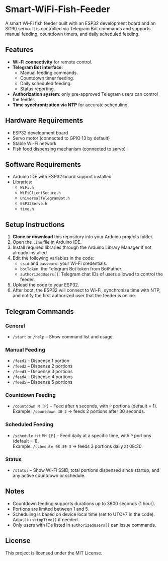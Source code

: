 # Smart-WiFi-Fish-Feeder
A smart Wi-Fi fish feeder built with an ESP32 development board and an SG90 servo. It is controlled via Telegram Bot commands and supports manual feeding, countdown timers, and daily scheduled feeding.

## Features

- **Wi-Fi connectivity** for remote control.
- **Telegram Bot interface**:
  - Manual feeding commands.
  - Countdown timer feeding.
  - Daily scheduled feeding.
  - Status reporting.
- **Authorization system**: only pre-approved Telegram users can control the feeder.
- **Time synchronization via NTP** for accurate scheduling.

## Hardware Requirements

- ESP32 development board
- Servo motor (connected to GPIO 13 by default)
- Stable Wi-Fi network
- Fish food dispensing mechanism (connected to servo)

## Software Requirements

- Arduino IDE with ESP32 board support installed
- Libraries:
  - `WiFi.h`
  - `WiFiClientSecure.h`
  - `UniversalTelegramBot.h`
  - `ESP32Servo.h`
  - `time.h`

## Setup Instructions

1. **Clone or download** this repository into your Arduino projects folder.
2. Open the `.ino` file in Arduino IDE.
3. Install required libraries through the Arduino Library Manager if not already installed.
4. Edit the following variables in the code:
   - `ssid` and `password`: your Wi-Fi credentials.
   - `botToken`: the Telegram Bot token from BotFather.
   - `authorizedUsers[]`: Telegram chat IDs of users allowed to control the feeder.
5. Upload the code to your ESP32.
6. After boot, the ESP32 will connect to Wi-Fi, synchronize time with NTP, and notify the first authorized user that the feeder is online.

## Telegram Commands

### General
- `/start` or `/help` – Show command list and usage.

### Manual Feeding
- `/feed1` – Dispense 1 portion
- `/feed2` – Dispense 2 portions
- `/feed3` – Dispense 3 portions
- `/feed4` – Dispense 4 portions
- `/feed5` – Dispense 5 portions

### Countdown Feeding
- `/countdown N [P]` – Feed after `N` seconds, with `P` portions (default = 1).  
  Example: `/countdown 30 2` → feeds 2 portions after 30 seconds.

### Scheduled Feeding
- `/schedule HH:MM [P]` – Feed daily at a specific time, with `P` portions (default = 1).  
  Example: `/schedule 08:30 3` → feeds 3 portions daily at 08:30.

### Status
- `/status` – Show Wi-Fi SSID, total portions dispensed since startup, and any active countdown or schedule.

## Notes

- Countdown feeding supports durations up to 3600 seconds (1 hour).
- Portions are limited between 1 and 5.
- Scheduling is based on device local time (set to UTC+7 in the code). Adjust in `setupTime()` if needed.
- Only users with IDs listed in `authorizedUsers[]` can issue commands.

## License

This project is licensed under the MIT License.
